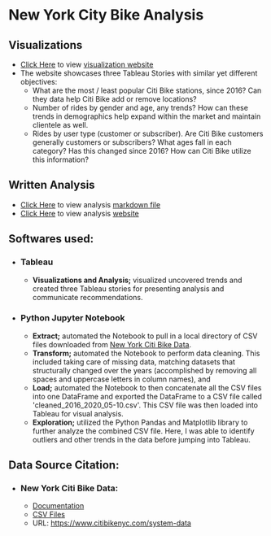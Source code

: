 # **New York City Bike Analysis**

## **Visualizations**
  * [Click Here](https://hedeencharles.github.io/Citibike_Analysis/index.html) to view <u>visualization website</u>
  * The website showcases three Tableau Stories with similar yet different objectives: 
    * What are the most / least popular Citi Bike stations, since 2016? Can they data help Citi Bike add or remove locations?
    * Number of rides by gender and age, any trends? How can these trends in demographics help expand within the market and maintain clientele as well. 
    * Rides by user type (customer or subscriber). Are Citi Bike customers generally customers or subscribers? What ages fall in each category? Has this changed since 2016? How can Citi Bike utilize this information?

## **Written Analysis**
  * [Click Here](https://github.com/hedeencharles/Citibike_Analysis/blob/main/ANALYSIS.md) to view analysis <u>markdown file</u>
  * [Click Here](https://hedeencharles.github.io/Citibike_Analysis/analysis.html) to view analysis <u>website</u>

## **Softwares used:**
* ### Tableau
  * **Visualizations and Analysis;** visualized uncovered trends and created three Tableau stories for presenting analysis and communicate recommendations. 
* ### Python Jupyter Notebook
  * **Extract;** automated the Notebook to pull in a local directory of CSV files downloaded from [New York Citi Bike Data](https://s3.amazonaws.com/tripdata/index.html). 
  * **Transform;** automated the Notebook to perform data cleaning. This included taking care of missing data, matching datasets that structurally changed over the years (accomplished by removing all spaces and uppercase letters in column names), and 
  * **Load;** automated the Notebook to then concatenate all the CSV files into one DataFrame and exported the DataFrame to a CSV file called 'cleaned_2016_2020_05-10.csv'. This CSV file was then loaded into Tableau for visual analysis.
  * **Exploration;** utilized the Python Pandas and Matplotlib library to further analyze the combined CSV file. Here, I was able to identify outliers and other trends in the data before jumping into Tableau.

  
## **Data Source Citation:**
* ### New York Citi Bike Data:
  * [Documentation](https://www.citibikenyc.com/system-data)
  * [CSV Files](https://s3.amazonaws.com/tripdata/index.html)
  * URL: https://www.citibikenyc.com/system-data